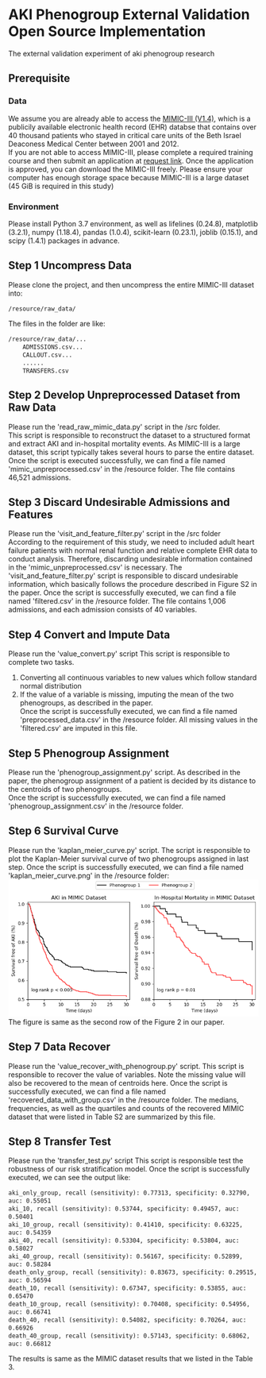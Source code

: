 # AKI Phenogroup External Validation Open Source Implementation
The external validation experiment of aki phenogroup research

## Prerequisite
### Data
We assume you are already able to access the [MIMIC-III (V1.4)](https://mimic.physionet.org/about/mimic/), which is a publicily available electronic health record (EHR) databse that contains over 40 thousand patients who stayed in critical care units of the Beth Israel Deaconess Medical Center between 2001 and 2012.  
If you are not able to access MIMIC-III, please complete a required training course and then submit an application at [request link](https://mimic.physionet.org/gettingstarted/access/). Once the application is approved, you can download the MIMIC-III freely.
Please ensure your computer has enough storage space because MIMIC-III is a large dataset (45 GiB is required in this study)

### Environment
Please install Python 3.7 environment, as well as lifelines (0.24.8), matplotlib (3.2.1), numpy (1.18.4), pandas (1.0.4), scikit-learn (0.23.1), joblib (0.15.1), and scipy (1.4.1) packages in advance.

## Step 1 Uncompress Data
Please clone the project, and then uncompress the entire MIMIC-III dataset into:  
```
/resource/raw_data/
```
The files in the folder are like:  
```
/resource/raw_data/...  
    ADMISSIONS.csv...
    CALLOUT.csv...
    ......
    TRANSFERS.csv
```

  
## Step 2 Develop Unpreprocessed Dataset from Raw Data
Please run the 'read_raw_mimic_data.py' script in the /src folder.  
This script is responsible to reconstruct the dataset to a structured format and extract AKI and in-hospital mortality events. As MIMIC-III is a large dataset, this script typically takes several hours to parse the entire dataset. Once the script is executed successfully, we can find a file named 'mimic_unpreprocessed.csv' in the /resource folder. The file contains 46,521 admissions.
  
  
## Step 3 Discard Undesirable Admissions and Features
Please run the 'visit_and_feature_filter.py' script in the /src folder  
According to the requirement of this study, we need to included adult heart failure patients with normal renal function and relative complete EHR data to conduct analysis. Therefore, discarding undesirable information contained in the 'mimic_unpreprocessed.csv' is necessary. 
The 'visit_and_feature_filter.py' script is responsible to discard undesirable information, which basically follows the procedure described in Figure S2 in the paper. Once the script is successfully executed, we can find a file named 'filtered.csv' in the /resource folder. The file contains 1,006 admissions, and each admission consists of 40 variables.  
  
## Step 4 Convert and Impute Data  
Please run the 'value_convert.py' script
This script is responsible to complete two tasks.
1. Converting all continuous variables to new values which follow standard normal distribution
2. If the value of a variable is missing, imputing the mean of the two phenogroups, as described in the paper.  
Once the script is successfully executed, we can find a file named 'preprocessed_data.csv' in the /resource folder. All missing values in the 'filtered.csv' are imputed in this file.
  
## Step 5 Phenogroup Assignment  
Please run the 'phenogroup_assignment.py' script.
As described in the paper, the phenogroup assignment of a patient is decided by its distance to the centroids of two phenogroups.  
Once the script is successfully executed, we can find a file named 'phenogroup_assignment.csv' in the /resource folder.
  
## Step 6 Survival Curve  
Please run the 'kaplan_meier_curve.py' script.
The script is responsible to plot the Kaplan-Meier survival curve of two phenogroups assigned in last step.
Once the script is successfully executed, we can find a file named 'kaplan_meier_curve.png' in the /resource folder:
![avatar](https://raw.githubusercontent.com/ZJU-BMI/AKI_Phenogroup/master/resource/kaplan_meier_curve.png)
The figure is same as the second row of the Figure 2 in our paper.

## Step 7 Data Recover
Please run the 'value_recover_with_phenogroup.py' script.
This script is responsible to recover the value of variables. Note the missing value will also be recovered to the mean of centroids here.
Once the script is successfully executed, we can find a file named 'recovered_data_with_group.csv' in the /resource folder.
The medians, frequencies, as well as the quartiles and counts of the recovered MIMIC dataset that were listed in Table S2 are summarized by this file.

## Step 8 Transfer Test
Please run the 'transfer_test.py' script
This script is responsible test the robustness of our risk stratification model. Once the script is successfully executed, we can see the output like:
```
aki_only_group, recall (sensitivity): 0.77313, specificity: 0.32790, auc: 0.55051
aki_10, recall (sensitivity): 0.53744, specificity: 0.49457, auc: 0.50401
aki_10_group, recall (sensitivity): 0.41410, specificity: 0.63225, auc: 0.54359
aki_40, recall (sensitivity): 0.53304, specificity: 0.53804, auc: 0.58027
aki_40_group, recall (sensitivity): 0.56167, specificity: 0.52899, auc: 0.58284
death_only_group, recall (sensitivity): 0.83673, specificity: 0.29515, auc: 0.56594
death_10, recall (sensitivity): 0.67347, specificity: 0.53855, auc: 0.65470
death_10_group, recall (sensitivity): 0.70408, specificity: 0.54956, auc: 0.66741
death_40, recall (sensitivity): 0.54082, specificity: 0.70264, auc: 0.66926
death_40_group, recall (sensitivity): 0.57143, specificity: 0.68062, auc: 0.66812
```
The results is same as the MIMIC dataset results that we listed in the Table 3.

